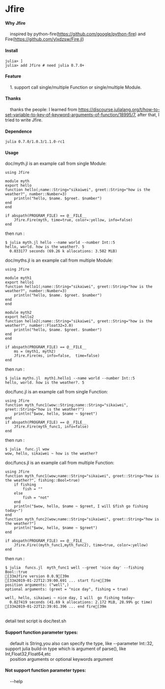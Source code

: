 # Jfire
#### Why Jfire <br>
&nbsp;&nbsp;&nbsp;&nbsp;inspired by python-fire(https://github.com/google/python-fire) and Fire(https://github.com/ylxdzsw/Fire.jl) <br>
#### Install<br>
```
julia> ] 
julia> add Jfire # need julia 0.7.0+
```
#### Feature<br>
&nbsp;&nbsp;&nbsp;&nbsp;1. support call single/multiple Function or single/multiple Module. <br>
#### Thanks<br>
&nbsp;&nbsp;&nbsp;&nbsp;thanks the  people: I learned from https://discourse.julialang.org/t/how-to-set-variable-to-key-of-keyword-arguments-of-function/18995/7, after that, I tried to write Jfire. <br>
#### Dependence<br>
```
julia 0.7.0/1.0.3/1.1.0-rc1
```

#### Usage<br>
doc/myth.jl is an example call from single Module:<br>
```
using Jfire

module myth
export hello
function hello(;name::String="sikaiwei", greet::String="how is the weather?", number::Number=3)
	println("hello, $name. $greet. $number")
end
end

if abspath(PROGRAM_FILE) == @__FILE__
	Jfire.Fire(myth, time=true, color=:yellow, info=false)
end
```
then run :
```
$ julia myth.jl hello --name world --number Int::5
hello, world. how is the weather?. 5
  0.033177 seconds (69.26 k allocations: 3.502 MiB)
```
doc/myths.jl is an example call from multiple Module:<br>
```
using Jfire

module myth1
export hello1
function hello1(;name::String="sikaiwei", greet::String="how is the weather?", number::Number=3)
	println("hello, $name. $greet. $number")
end
end

module myth2
export hello2
function hello2(;name::String="sikaiwei", greet::String="how is the weather?", number::Float32=3.0)
	println("hello, $name. $greet. $number")
end
end

if abspath(PROGRAM_FILE) == @__FILE__
	ms = (myth1, myth2)
	Jfire.Fire(ms, info=false,  time=false)
end
```
then run :
```
$ julia myths.jl  myth1.hello1 --name world --number Int::5
hello, world. how is the weather?. 5
```
doc/func.jl is an example call from single Function:<br>
```
using Jfire
function myth_func1(wow::String;name::String="sikaiwei", greet::String="how is the weather?")
	println("$wow, hello, $name ~ $greet")
end
if abspath(PROGRAM_FILE) == @__FILE__
	Jfire.Fire(myth_func1, info=false)
end
```
then run :
```
$ julia  func.jl wow
wow, hello, sikaiwei ~ how is the weather?
```
doc/funcs.jl is an example call from multiple Function:<br>
```
using Jfire
function myth_func1(wow;name::String="sikaiwei", greet::String="how is the weather?", fishing::Bool=true)
	if fishing
		fish = ""
	else
		fish = "not"
	end
	println("$wow, hello, $name ~ $greet, I will $fish go fishing today~")
end
function myth_func2(wow;name::String="sikaiwei", greet::String="how is the weather?")
	println("$wow, hello, $name ~ $greet")
end

if abspath(PROGRAM_FILE) == @__FILE__
	Jfire.Fire((myth_func1,myth_func2), time=true, color=:yellow)
end
```
then run :
```
$ julia  funcs.jl  myth_func1 well --greet 'nice day' --fishing Bool::true
[33mJfire version 0.0.9[39m
[33m2019-01-22T12:39:00.691 ... start fire[39m
position arguments: ("well",)
optional arguments: (greet = "nice day", fishing = true)

well, hello, sikaiwei ~ nice day, I will  go fishing today~
  0.027419 seconds (41.69 k allocations: 2.172 MiB, 28.99% gc time)
[33m2019-01-22T12:39:01.396 ... end fire[39m
```
<br>
detail test script is doc/test.sh<br>

#### Support function parameter types:<br>
&nbsp;&nbsp;&nbsp;&nbsp;default is String,you also can specify the type, like --parameter Int::32, support julia build-in type which is argument of parse(), like Int,Float32,Float64,etc<br>
&nbsp;&nbsp;&nbsp;&nbsp;position arguments or optional keywords argument<br>

#### Not support function parameter types:<br>
&nbsp;&nbsp;&nbsp;&nbsp;--help<br>

